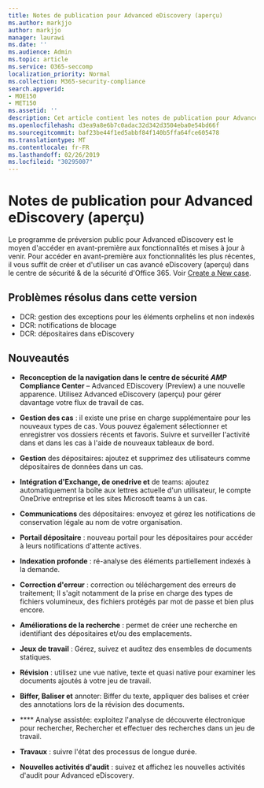 ```yaml
---
title: Notes de publication pour Advanced eDiscovery (aperçu)
ms.author: markjjo
author: markjjo
manager: laurawi
ms.date: ''
ms.audience: Admin
ms.topic: article
ms.service: O365-seccomp
localization_priority: Normal
ms.collection: M365-security-compliance
search.appverid:
- MOE150
- MET150
ms.assetid: ''
description: Cet article contient les notes de publication pour Advanced eDiscovery (aperçu).
ms.openlocfilehash: d3ea9a8e6b7c0adac32d342d3504eba0e54bd66f
ms.sourcegitcommit: baf23be44f1ed5abbf84f140b5ffa64fce605478
ms.translationtype: MT
ms.contentlocale: fr-FR
ms.lasthandoff: 02/26/2019
ms.locfileid: "30295007"
---
```

# <a name="release-notes-for-advanced-ediscovery-preview"></a>Notes de publication pour Advanced eDiscovery (aperçu)

Le programme de préversion public pour Advanced eDiscovery est le moyen d'accéder en avant-première aux fonctionnalités et mises à jour à venir. Pour accéder en avant-première aux fonctionnalités les plus récentes, il vous suffit de créer et d'utiliser un cas avancé eDiscovery (aperçu) dans le centre de sécurité & de la sécurité d'Office 365. Voir [Create a New case](create-new-ediscovery-case.md).

## <a name="issues-fixed-in-this-release"></a>Problèmes résolus dans cette version

- DCR: gestion des exceptions pour les éléments orphelins et non indexés
- DCR: notifications de blocage
- DCR: dépositaires dans eDiscovery

## <a name="whats-new"></a>Nouveautés

- **Reconception de la navigation dans le centre de sécurité _AMP_ Compliance Center** – Advanced EDiscovery (Preview) a une nouvelle apparence. Utilisez Advanced eDiscovery (aperçu) pour gérer davantage votre flux de travail de cas.

- **Gestion des cas** : il existe une prise en charge supplémentaire pour les nouveaux types de cas. Vous pouvez également sélectionner et enregistrer vos dossiers récents et favoris. Suivre et surveiller l'activité dans et dans les cas à l'aide de nouveaux tableaux de bord.

- **Gestion** des dépositaires: ajoutez et supprimez des utilisateurs comme dépositaires de données dans un cas.

- **Intégration d'Exchange, de onedrive et** de teams: ajoutez automatiquement la boîte aux lettres actuelle d'un utilisateur, le compte OneDrive entreprise et les sites Microsoft teams à un cas. 

- **Communications** des dépositaires: envoyez et gérez les notifications de conservation légale au nom de votre organisation.

- **Portail dépositaire** : nouveau portail pour les dépositaires pour accéder à leurs notifications d'attente actives.

- **Indexation profonde** : ré-analyse des éléments partiellement indexés à la demande.

- **Correction d'erreur** : correction ou téléchargement des erreurs de traitement; Il s'agit notamment de la prise en charge des types de fichiers volumineux, des fichiers protégés par mot de passe et bien plus encore. 

- **Améliorations de la recherche** : permet de créer une recherche en identifiant des dépositaires et/ou des emplacements.

- **Jeux de travail** : Gérez, suivez et auditez des ensembles de documents statiques.

- **Révision** : utilisez une vue native, texte et quasi native pour examiner les documents ajoutés à votre jeu de travail.

- **Biffer, Baliser et** annoter: Biffer du texte, appliquer des balises et créer des annotations lors de la révision des documents.
  
- **** Analyse assistée: exploitez l'analyse de découverte électronique pour rechercher, Rechercher et effectuer des recherches dans un jeu de travail.

- **Travaux** : suivre l'état des processus de longue durée.

- **Nouvelles activités d'audit** : suivez et affichez les nouvelles activités d'audit pour Advanced eDiscovery.
